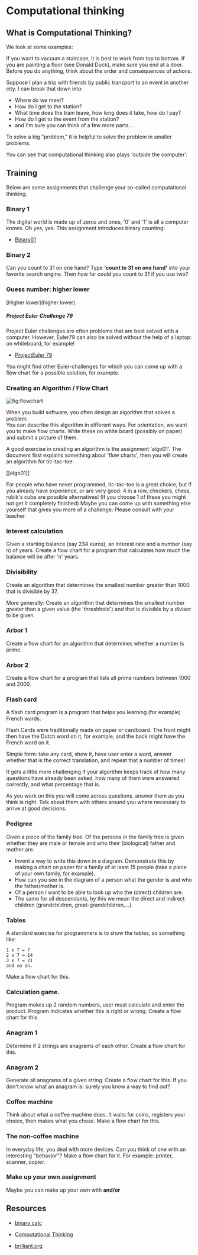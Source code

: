 # Computational thinking


## What is Computational Thinking?
We look at some examples:

If you want to vacuum a staircase, it is best to work from top to bottom. If you are painting a floor (see Donald Duck), make sure you end at a door. Before you do anything, think about the order and consequences of actions.

Suppose I plan a trip with friends by public transport to an event in another city.
I can break that down into:
- Where do we meet?
- How do I get to the station?  
- What time does the train leave, how long does it take, how do I pay?
- How do I get to the event from the station?
- and I'm sure you can think of a few more parts....

To solve a big "problem," it is helpful to solve the problem in smaller problems.

You can see that computational thinking also plays 'outside the computer'.

## Training

Below are some assignments that challenge your so-called computational thinking.

### Binary 1

The digital world is made up of zeros and ones, '0' and '1' is all a computer knows. Oh yes, yes.
This assignment introduces binary counting:

+ [Binary01](binary01.pdf)

### Binary 2

Can you count to 31 on one hand? Type **'count to 31 on one hand'** into your favorite search engine. Then how far could you count to 31 if you use two?

### Guess number: higher lower

[Higher lower](higher lower).

##### Project Euler Challenge 79
Project Euler challenges are often problems that are best solved with a computer. However, Euler79 can also be solved without the help of a laptop: on whiteboard, for example!

+ [ProjectEuler 79](https://projecteuler.net/problem=79)

You might find other Euler-challenges for which you can come up with a flow chart for a possible solution, for example.

### Creating an Algorithm / Flow Chart
![fig:flowchart](figures/flowchart.engineering.jpg "flowchart")

When you build software, you often design an algorithm that solves a problem.  
You can describe this algorithm in different ways. For orientation, we want you to make flow charts. Write these on white board (possibly on paper) and submit a picture of them.

A good exercise in creating an algorithm is the assignment 'algo01'. The document first explains something about 'flow charts', then you will create an algorithm for tic-tac-toe:

[[algo01]]


For people who have never programmed, tic-tac-toe is a great choice, but if you already have experience, or are very good: 4 in a row, checkers, chess, rubik's cube are possible alternatives! (If you choose 1 of these you might not get it completely finished)
Maybe you can come up with something else yourself that gives you more of a challenge: Please consult with your teacher.

### Interest calculation
Given a starting balance (say 234 euros), an interest rate and a number (say n) of years. Create a flow chart for a program that calculates how much the balance will be after 'n' years.

### Divisibility
Create an algorithm that determines the smallest number greater than 1000 that is divisible by 37.

More generally:
Create an algorithm that determines the smallest number greater than a given value (the 'threshhold') and that is divisible by a divisor to be given.

### Arbor 1
Create a flow chart for an algorithm that determines whether a number is prime.

### Arbor 2
Create a flow chart for a program that lists all prime numbers between 1000 and 2000.

### Flash card
A flash card program is a program that helps you
learning (for example) French words.

Flash Cards were traditionally made on paper or cardboard. The front might then have the Dutch word on it, for example, and the back might have the French word on it.

Simple form: take any card, show it, have user enter a word,
answer whether that is the correct translation, and repeat that a number of times!

It gets a little more challenging if your algorithm keeps track of how many questions have already been asked,
how many of them were answered correctly, and what percentage that is.

As you work on this you will come across questions. answer them as you think is right.
Talk about them with others around you where necessary to arrive at good decisions.

### Pedigree
Given a piece of the family tree. Of the persons in the family tree is given whether they are male or female and who their (biological) father and mother are.

- Invent a way to write this down in a diagram. Demonstrate this by making a chart on paper for a family of at least 15 people (take a piece of your own family, for example).
- How can you see in the diagram of a person what the gender is and who the father/mother is.
- Of a person I want to be able to look up who the (direct) children are.
- The same for all descendants, by this we mean the direct and indirect children (grandchildren, great-grandchildren,...).

### Tables
A standard exercise for programmers is to show the tables, so something like:

```
1 x 7 = 7
2 x 7 = 14
3 x 7 = 21
and so on.
```

Make a flow chart for this.

### Calculation game.
Program makes up 2 random numbers, user must calculate and enter the product. Program indicates whether this is right or wrong.
Create a flow chart for this.

### Anagram 1
Determine if 2 strings are anagrams of each other.
Create a flow chart for this.

### Anagram 2
Generate all anagrams of a given string.
Create a flow chart for this.
If you don't know what an anagram is: surely you know a way to find out?

### Coffee machine
Think about what a coffee machine does. It waits for coins, registers your choice, then makes what you chose. Make a flow chart for this.

### The non-coffee machine
In everyday life, you deal with more devices. Can you think of one with an interesting "behavior"? Make a flow chart for it. For example: printer, scanner, copier.

### Make up your own assignment
Maybe you can make up your own with **and/or**

## Resources

+ [binary calc](https://csunplugged.org/en/topics/binary-numbers/unit-plan/how-binary-digits-work-junior/)

+ [Computational Thinking](https://csunplugged.org/en/computational-thinking/)

+ [brilliant.org](https://brilliant.org/daily-problems/)
